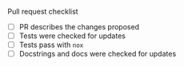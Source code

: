 
Pull request checklist
- [ ] PR describes the changes proposed
- [ ] Tests were checked for updates
- [ ] Tests pass with `nox`
- [ ] Docstrings and docs were checked for updates
